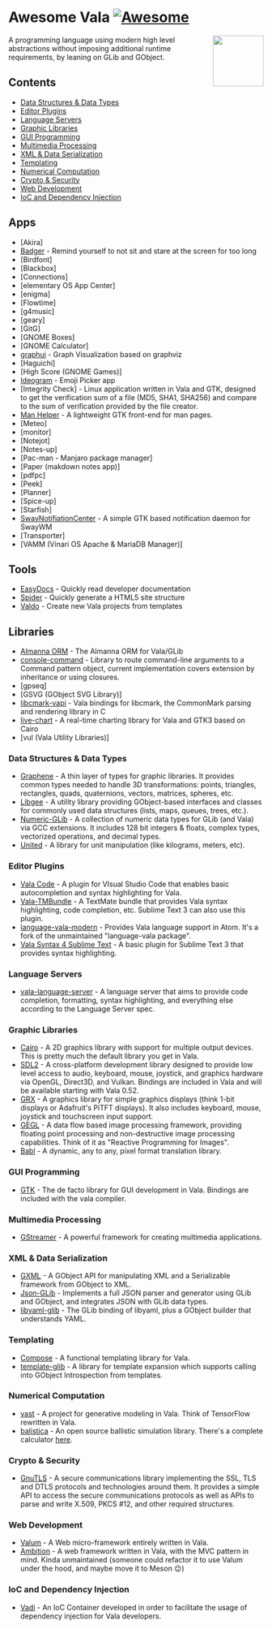 # Awesome Vala [![Awesome](https://awesome.re/badge.svg)](https://awesome.re)

[<img src="vala.svg" align="right" width="100">](https://wiki.gnome.org/Projects/Vala/)

 A programming language using modern high level abstractions without imposing additional runtime requirements, by leaning on GLib and GObject.

## Contents

- [Data Structures & Data Types](#data-structures--data-types)
- [Editor Plugins](#editor-plugins)
- [Language Servers](#language-servers)
- [Graphic Libraries](#graphic-libraries)
- [GUI Programming](#gui-programming)
- [Multimedia Processing](#multimedia-processing)
- [XML & Data Serialization](#xml--data-serialization)
- [Templating](#templating)
- [Numerical Computation](#numerical-computation)
- [Crypto & Security](#crypto--security)
- [Web Development](#web-development)
- [IoC and Dependency Injection](#ioc-and-dependency-injection)

## Apps

- [Akira]
- [Badger](https://github.com/elfenware/badger) - Remind yourself to not sit and stare at the screen for too long
- [Birdfont]
- [Blackbox]
- [Connections]
- [elementary OS App Center]
- [enigma]
- [Flowtime]
- [g4music]
- [geary]
- [GitG]
- [GNOME Boxes]
- [GNOME Calculator]
- [graphui](https://github.com/artemanufrij/graphui) - Graph Visualization based on graphviz
- [Haguichi]
- [High Score (GNOME Games)]
- [Ideogram](https://github.com/cassidyjames/ideogram) -  Emoji Picker app
- [Integrity Check] -  Linux application written in Vala and GTK, designed to get the verification sum of a file (MD5, SHA1, SHA256) and compare to the sum of verification provided by the file creator.
- [Man Helper](https://github.com/akarin123/manhelper) -  A lightweight GTK front-end for man pages. 
- [Meteo]
- [monitor]
- [Notejot]
- [Notes-up]
- [Pac-man - Manjaro package manager]
- [Paper (makdown notes app)]
- [pdfpc]
- [Peek]
- [Planner]
- [Spice-up]
- [Starfish]
- [SwayNotifiationCenter](https://github.com/ErikReider/SwayNotificationCenter) -  A simple GTK based notification daemon for SwayWM
- [Transporter]
- [VAMM (Vinari OS Apache & MariaDB Manager)]

## Tools

- [EasyDocs](https://github.com/watsonprojects/EasyDocs) -  Quickly read developer documentation    
- [Spider](https://github.com/colinkiama/spider) - Quickly generate a HTML5 site structure
- [Valdo](https://github.com/vala-lang/valdo) - Create new Vala projects from templates

## Libraries

- [Almanna ORM](https://github.com/AmbitionFramework/almanna) -  The Almanna ORM for Vala/GLib 
- [console-command](https://github.com/naaando/console-command) - Library to route command-line arguments to a Command pattern object, current implementation covers extension by inheritance or using closures.
- [gpseq]
- [GSVG (GObject SVG Library)]
- [libcmark-vapi](https://github.com/fabrixxm/libcmark-vapi) - Vala bindings for libcmark, the CommonMark parsing and rendering library in C
- [live-chart](https://github.com/lcallarec/live-chart) - A real-time charting library for Vala and GTK3 based on Cairo 
- [vul (Vala Utility Libraries)]

### Data Structures & Data Types

- [Graphene](https://github.com/ebassi/graphene) - A thin layer of types for graphic libraries. It provides common types needed to handle 3D transformations: points, triangles, rectangles, quads, quaternions, vectors, matrices, spheres, etc.
- [Libgee](https://wiki.gnome.org/Projects/Libgee) - A utility library providing GObject-based interfaces and classes for commonly used data structures (lists, maps, queues, trees, etc.).
- [Numeric-GLib](https://github.com/arteymix/numeric-glib) - A collection of numeric data types for GLib (and Vala) via GCC extensions. It includes 128 bit integers & floats, complex types, vectorized operations, and decimal types.
- [United](https://github.com/lcallarec/united) - A library for unit manipulation (like kilograms, meters, etc).

### Editor Plugins

- [Vala Code](https://github.com/thiagoabreu/vala-code) - A plugin for VIsual Studio Code that enables basic autocompletion and syntax highlighting for Vala.
- [Vala-TMBundle](https://github.com/technosophos/Vala-TMBundle) - A TextMate bundle that provides Vala syntax highlighting, code completion, etc. Sublime Text 3 can also use this plugin.
- [language-vala-modern](https://atom.io/packages/language-vala-modern) - Provides Vala language support in Atom. It's a fork of the unmaintained "language-vala package".
- [Vala Syntax 4 Sublime Text](https://launchpad.net/valasyntax4sublimetext) - A basic plugin for Sublime Text 3 that provides syntax highlighting.

### Language Servers

- [vala-language-server](https://github.com/benwaffle/vala-language-server) - A language server that aims to provide code completion, formatting, syntax highlighting, and everything else according to the Language Server spec.

### Graphic Libraries

- [Cairo](https://cairographics.org/) - A 2D graphics library with support for multiple output devices. This is pretty much the default library you get in Vala.
- [SDL2](https://www.libsdl.org/) - A cross-platform development library designed to provide low level access to audio, keyboard, mouse, joystick, and graphics hardware via OpenGL, Direct3D, and Vulkan. Bindings are included in Vala and will be available starting with Vala 0.52.
- [GRX](https://github.com/ev3dev/grx) - A graphics library for simple graphics displays (think 1-bit displays or Adafruit's PiTFT displays). It also includes keyboard, mouse, joystick and touchscreen input support.
- [GEGL](http://gegl.org/) - A data flow based image processing framework, providing floating point processing and non-destructive image processing capabilities. Think of it as "Reactive Programming for Images".
- [Babl](http://gegl.org/babl/) - A dynamic, any to any, pixel format translation library.

### GUI Programming

- [GTK](https://www.gtk.org/) - The de facto library for GUI development in Vala. Bindings are included with the vala compiler.

### Multimedia Processing

- [GStreamer](http://gstreamer.freedesktop.org/) - A powerful framework for creating multimedia applications.

### XML & Data Serialization

- [GXML](https://gitlab.gnome.org/GNOME/gxml/) - A GObject API for manipulating XML and a Serializable framework from GObject to XML.
- [Json-GLib](https://gitlab.gnome.org/GNOME/json-glib/) - Implements a full JSON parser and generator using GLib and GObject, and integrates JSON with GLib data types.
- [libyaml-glib](https://github.com/rainwoodman/libyaml-glib) - The GLib binding of libyaml, plus a GObject builder that understands YAML.

### Templating

- [Compose](https://github.com/arteymix/compose) - A functional templating library for Vala.
- [template-glib](https://gitlab.gnome.org/GNOME/template-glib) - A library for template expansion which supports calling into GObject Introspection from templates.

### Numerical Computation

- [vast](https://github.com/rainwoodman/vast) - A project for generative modeling in Vala. Think of TensorFlow rewritten in Vala.
- [balistica](https://github.com/fusilero/libbalistica) - An open source ballistic simulation library. There's a complete calculator [here](https://github.com/fusilero/balistica).

### Crypto & Security

- [GnuTLS](https://www.gnutls.org/) - A secure communications library implementing the SSL, TLS and DTLS protocols and technologies around them. It provides a simple API to access the secure communications protocols as well as APIs to parse and write X.509, PKCS #12, and other required structures.

### Web Development

- [Valum](https://github.com/valum-framework/valum) - A Web micro-framework entirely written in Vala.
- [Ambition](https://github.com/AmbitionFramework/ambition) - A web framework written in Vala, with the MVC pattern in mind. Kinda unmaintained (someone could refactor it to use Valum under the hood, and maybe move it to Meson 😉)

### IoC and Dependency Injection

- [Vadi](https://github.com/nahuelwexd/Vadi) - An IoC Container developed in order to facilitate the usage of dependency injection for Vala developers.
